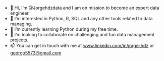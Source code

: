 - 👋 Hi, I’m @Jorgehdzdata and I am on mission to become an expert data engineer. 
- 👀 I’m interested in Python, R, SQL and any other tools related to data managing. 
- 🌱 I’m currently learning Python during my free time.
- 💞️ I’m looking to collaborate on challenging and fun data management projects.
- 📫 You can get in touch with me at www.linkedin.com/in/jorge-hdz or georgo5573@gmail.com


<!---
Jorgehdzdata/Jorgehdzdata is a ✨ special ✨ repository because its `README.md` (this file) appears on your GitHub profile.
You can click the Preview link to take a look at your changes.
--->

